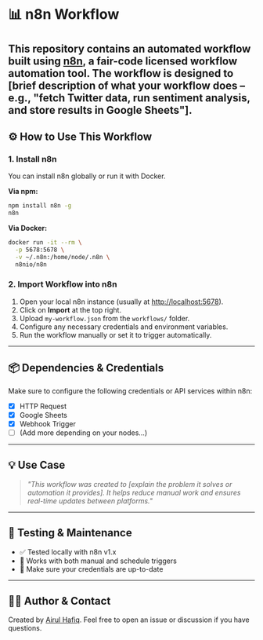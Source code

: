 # 📊 n8n Workflow

This repository contains an automated workflow built using [n8n](https://n8n.io), a fair-code licensed workflow automation tool. The workflow is designed to [brief description of what your workflow does – e.g., "fetch Twitter data, run sentiment analysis, and store results in Google Sheets"].
---

## ⚙️ How to Use This Workflow

### 1. Install n8n

You can install n8n globally or run it with Docker.

**Via npm:**

```bash
npm install n8n -g
n8n
```

**Via Docker:**

```bash
docker run -it --rm \
  -p 5678:5678 \
  -v ~/.n8n:/home/node/.n8n \
  n8nio/n8n
```

### 2. Import Workflow into n8n

1. Open your local n8n instance (usually at [http://localhost:5678](http://localhost:5678)).
2. Click on **Import** at the top right.
3. Upload `my-workflow.json` from the `workflows/` folder.
4. Configure any necessary credentials and environment variables.
5. Run the workflow manually or set it to trigger automatically.

---

## 📦 Dependencies & Credentials

Make sure to configure the following credentials or API services within n8n:

* [x] HTTP Request
* [x] Google Sheets
* [x] Webhook Trigger
* [ ] (Add more depending on your nodes...)

---

## 💡 Use Case

> *"This workflow was created to \[explain the problem it solves or automation it provides]. It helps reduce manual work and ensures real-time updates between platforms."*
---

## 🧪 Testing & Maintenance

* ✅ Tested locally with n8n v1.x
* 🧰 Works with both manual and schedule triggers
* 🔄 Make sure your credentials are up-to-date

---

## 🙋‍♂️ Author & Contact

Created by [Airul Hafiq](https://github.com/airulhafiq).
Feel free to open an issue or discussion if you have questions.

```
